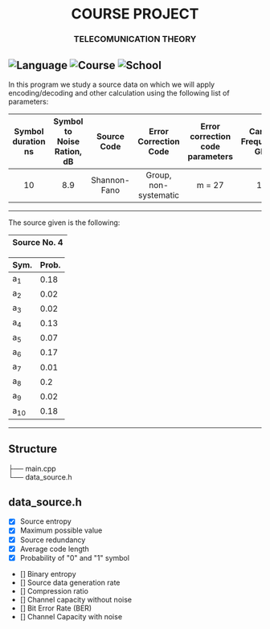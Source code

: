 
<div align="center">

<H1>COURSE PROJECT</H1>
<H3>TELECOMUNICATION THEORY<H3>

</div>

![Language][langue-shield]
![Course][course-shield]
![School][school-shield]
---

In this program we study a source data on which we will apply encoding/decoding and other calculation using
the following list of parameters:

| Symbol duration ns | Symbol to Noise Ration, dB | Source Code  | Error Correction Code | Error correction code parameters | Carrier Frequency, GHz | Modulation |
|:------------------:|:--------------------------:|:------------:|:---------------------:|:--------------------------------:|:----------------------:|:----------:| 
|         10         |            8.9             | Shannon-Fano | Group, non-systematic |              m = 27              |          1.0           |    BASK    |

---

The source given is the following:

|Source No. 4|
|:----------:|

| Sym.     | Prob. |
|----------|-------|
| a<sub>1  | 0.18  |
| a<sub>2  | 0.02  |
| a<sub>3  | 0.02  |
| a<sub>4  | 0.13  |
| a<sub>5  | 0.07  |
| a<sub>6  | 0.17  |
| a<sub>7  | 0.01  |
| a<sub>8  | 0.2   |
| a<sub>9  | 0.02  |
| a<sub>10 | 0.18  |

--- 

## Structure

├── main.cpp                 
└── data_source.h

## data_source.h

- [x] Source entropy
- [x] Maximum possible value
- [x] Source redundancy
- [x] Average code length
- [x] Probability of "0" and "1" symbol
- [] Binary entropy
- [] Source data generation rate
- [] Compression ratio
- [] Channel capacity without noise
- [] Bit Error Rate (BER)
- [] Channel Capacity with noise



<!-- MARKDOWN LINKS & IMAGES -->
[langue-shield]: https://img.shields.io/badge/Language-C++-lightblue.svg?style=for-the-badge&logo=c%2B%2B
[course-shield]: https://img.shields.io/badge/Course-Telecomunications_Theory-blue.svg?style=for-the-badge&logo=GitBook
[school-shield]:https://img.shields.io/badge/School-RTU-midnightblue.svg?style=for-the-badge&logo=GoogleScholar